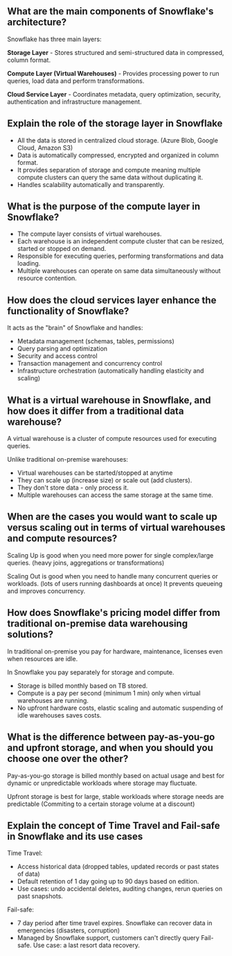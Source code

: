 ## What are the main components of Snowflake's architecture?

Snowflake has three main layers:

**Storage Layer** - Stores structured and semi-structured data in compressed, column format.

**Compute Layer (Virtual Warehouses)** - Provides processing power to run queries, load data and perform transformations.

**Cloud Service Layer** - Coordinates metadata, query optimization, security, authentication and infrastructure management.


## Explain the role of the storage layer in Snowflake

- All the data is stored in centralized cloud storage. (Azure Blob, Google Cloud, Amazon S3)
- Data is automatically compressed, encrypted and organized in column format.
- It provides separation of storage and compute meaning multiple compute clusters can query the same data without duplicating it.
- Handles scalability automatically and transparently.


## What is the purpose of the compute layer in Snowflake?

- The compute layer consists of virtual warehouses.
- Each warehouse is an independent compute cluster that can be resized, started or stopped on demand.
- Responsible for executing queries, performing transformations and data loading.
- Multiple warehouses can operate on same data simultaneously without resource contention.


## How does the cloud services layer enhance the functionality of Snowflake?

It acts as the "brain" of Snowflake and handles:
- Metadata management (schemas, tables, permissions)
- Query parsing and optimization
- Security and access control
- Transaction management and concurrency control
- Infrastructure orchestration (automatically handling elasticity and scaling) 


## What is a virtual warehouse in Snowflake, and how does it differ from a traditional data warehouse?

A virtual warehouse is a cluster of compute resources used for executing queries.

Unlike traditional on-premise warehouses:
- Virtual warehouses can be started/stopped at anytime
- They can scale up (increase size) or scale out (add clusters).
- They don't store data - only process it.
- Multiple warehouses can access the same storage at the same time.

## When are the cases you would want to scale up versus scaling out in terms of virtual warehouses and compute resources?

Scaling Up is good when you need more power for single complex/large queries. (heavy joins, aggregations or transformations)

Scaling Out is good when you need to handle many concurrent queries or workloads. (lots of users running dashboards at once)
It prevents queueing and improves concurrency.


## How does Snowflake's pricing model differ from traditional on-premise data warehousing solutions?

In traditional on-premise you pay for hardware, maintenance, licenses even when resources are idle.

In Snowflake you pay separately for storage and compute.
- Storage is billed monthly based on TB stored.
- Compute is a pay per second (minimum 1 min) only when virtual warehouses are running.
- No upfront hardware costs, elastic scaling and automatic suspending of idle warehouses saves costs.


## What is the difference between pay-as-you-go and upfront storage, and when you should you choose one over the other?

Pay-as-you-go storage is billed monthly based on actual usage and best for dynamic or unpredictable workloads where storage may fluctuate.

Upfront storage is best for large, stable workloads where storage needs are predictable (Commiting to a certain storage volume at a discount)


## Explain the concept of Time Travel and Fail-safe in Snowflake and its use cases

Time Travel:
- Access historical data (dropped tables, updated records or past states of data)
- Default retention of 1 day going up to 90 days based on edition.
- Use cases: undo accidental deletes, auditing changes, rerun queries on past snapshots.

Fail-safe:
- 7 day period after time travel expires.
Snowflake can recover data in emergencies (disasters, corruption)
- Managed by Snowflake support, customers can't directly query Fail-safe.
Use case: a last resort data recovery.

